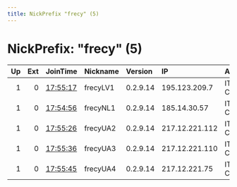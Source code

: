 ```yaml
---
title: NickPrefix "frecy" (5)
---
```


# NickPrefix: "frecy" (5)

|   Up |   Ext | JoinTime                                                                                   | Nickname   | Version   | IP             | AS          | CC   |   ORp |   Dirp | OS    | Contact   |   eFamMembers |
|-----:|------:|:-------------------------------------------------------------------------------------------|:-----------|:----------|:---------------|:------------|:-----|------:|-------:|:------|:----------|--------------:|
|    1 |     0 | [17:55:17](https://atlas.torproject.org/#details/5DC40F5357EDF4809A9010828172072C95A73514) | frecyLV1   | 0.2.9.14  | 195.123.209.7  | ITL Company | lv   |  9001 |   9030 | Linux | None      |             1 |
|    1 |     0 | [17:54:56](https://atlas.torproject.org/#details/58FC2AAB3792AC37897D34331F4F4E00341DEC0C) | frecyNL1   | 0.2.9.14  | 185.14.30.57   | ITL Company | nl   |  9001 |   9030 | Linux | None      |             1 |
|    1 |     0 | [17:55:26](https://atlas.torproject.org/#details/CCA57FC02099A2BFC4B4B97430986F796A4A36E3) | frecyUA2   | 0.2.9.14  | 217.12.221.112 | ITL Company | ua   |  9001 |   9030 | Linux | None      |             1 |
|    1 |     0 | [17:55:36](https://atlas.torproject.org/#details/E68CC9C2E262E01C4C71C8F66F07517B0AB5E245) | frecyUA3   | 0.2.9.14  | 217.12.221.110 | ITL Company | ua   |  9001 |   9030 | Linux | None      |             1 |
|    1 |     0 | [17:55:45](https://atlas.torproject.org/#details/6287129CB9EC475E816A0D283FE4E45D632A4A4B) | frecyUA4   | 0.2.9.14  | 217.12.221.75  | ITL Company | ua   |  9001 |   9030 | Linux | None      |             1 |
